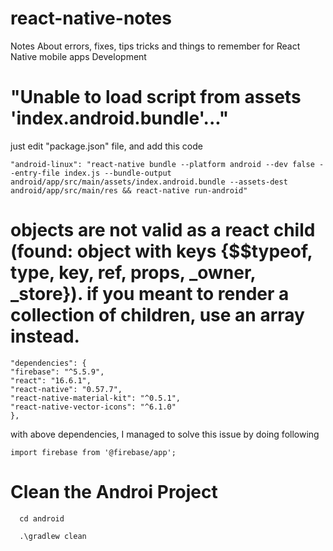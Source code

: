 # react-native-notes
Notes About errors, fixes, tips tricks and things to remember for React Native mobile apps Development

# "Unable to load script from assets 'index.android.bundle'..."
just edit "package.json" file, and add this code
```
"android-linux": "react-native bundle --platform android --dev false --entry-file index.js --bundle-output android/app/src/main/assets/index.android.bundle --assets-dest android/app/src/main/res && react-native run-android"
```

# objects are not valid as a react child (found: object with keys {$$typeof, type, key, ref, props, _owner, _store}). if you meant to render a collection of children, use an array instead.
```
"dependencies": {
"firebase": "^5.5.9",
"react": "16.6.1",
"react-native": "0.57.7",
"react-native-material-kit": "^0.5.1",
"react-native-vector-icons": "^6.1.0"
}, 
```
with above dependencies, I managed to solve this issue by doing following
```
import firebase from '@firebase/app';
```
# Clean the Androi Project

```
  cd android
  
  .\gradlew clean
```

